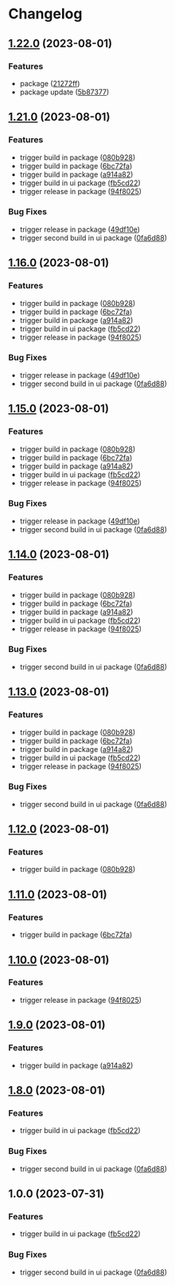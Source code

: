 # Changelog

## [1.22.0](https://github.com/alojzy231/release-please-playground/compare/ui-v1.21.0...ui-v1.22.0) (2023-08-01)


### Features

* package ([21272ff](https://github.com/alojzy231/release-please-playground/commit/21272ff38043fdbabd8dc040dc59d3d384f4c391))
* package update ([5b87377](https://github.com/alojzy231/release-please-playground/commit/5b87377c8cf2ddc02f703b544b8528ff47ab7a1b))

## [1.21.0](https://github.com/alojzy231/release-please-playground/compare/ui-v1.20.0...ui-v1.21.0) (2023-08-01)


### Features

* trigger build in package ([080b928](https://github.com/alojzy231/release-please-playground/commit/080b92876e0552dd9e19fa3fd85d7f058c6c0b0f))
* trigger build in package ([6bc72fa](https://github.com/alojzy231/release-please-playground/commit/6bc72facadcbf81a4cee29f10718fe39c5fafe34))
* trigger build in package ([a914a82](https://github.com/alojzy231/release-please-playground/commit/a914a822b309c1253ce47a298f89082ff822d2d1))
* trigger build in ui package ([fb5cd22](https://github.com/alojzy231/release-please-playground/commit/fb5cd227fcbc747a0cd8ab9846645c2004c492cb))
* trigger release in package ([94f8025](https://github.com/alojzy231/release-please-playground/commit/94f80250683777e813cc0db88eb0b4b5380f86bc))


### Bug Fixes

* trigger release in package ([49df10e](https://github.com/alojzy231/release-please-playground/commit/49df10ee502dfee0adccb82281cb8832347064ba))
* trigger second build in ui package ([0fa6d88](https://github.com/alojzy231/release-please-playground/commit/0fa6d88bfd80edbc25c4f0c00156c89c1667165a))

## [1.16.0](https://github.com/alojzy231/release-please-playground/compare/ui-v1.15.0...ui-v1.16.0) (2023-08-01)


### Features

* trigger build in package ([080b928](https://github.com/alojzy231/release-please-playground/commit/080b92876e0552dd9e19fa3fd85d7f058c6c0b0f))
* trigger build in package ([6bc72fa](https://github.com/alojzy231/release-please-playground/commit/6bc72facadcbf81a4cee29f10718fe39c5fafe34))
* trigger build in package ([a914a82](https://github.com/alojzy231/release-please-playground/commit/a914a822b309c1253ce47a298f89082ff822d2d1))
* trigger build in ui package ([fb5cd22](https://github.com/alojzy231/release-please-playground/commit/fb5cd227fcbc747a0cd8ab9846645c2004c492cb))
* trigger release in package ([94f8025](https://github.com/alojzy231/release-please-playground/commit/94f80250683777e813cc0db88eb0b4b5380f86bc))


### Bug Fixes

* trigger release in package ([49df10e](https://github.com/alojzy231/release-please-playground/commit/49df10ee502dfee0adccb82281cb8832347064ba))
* trigger second build in ui package ([0fa6d88](https://github.com/alojzy231/release-please-playground/commit/0fa6d88bfd80edbc25c4f0c00156c89c1667165a))

## [1.15.0](https://github.com/alojzy231/release-please-playground/compare/ui-v1.14.0...ui-v1.15.0) (2023-08-01)


### Features

* trigger build in package ([080b928](https://github.com/alojzy231/release-please-playground/commit/080b92876e0552dd9e19fa3fd85d7f058c6c0b0f))
* trigger build in package ([6bc72fa](https://github.com/alojzy231/release-please-playground/commit/6bc72facadcbf81a4cee29f10718fe39c5fafe34))
* trigger build in package ([a914a82](https://github.com/alojzy231/release-please-playground/commit/a914a822b309c1253ce47a298f89082ff822d2d1))
* trigger build in ui package ([fb5cd22](https://github.com/alojzy231/release-please-playground/commit/fb5cd227fcbc747a0cd8ab9846645c2004c492cb))
* trigger release in package ([94f8025](https://github.com/alojzy231/release-please-playground/commit/94f80250683777e813cc0db88eb0b4b5380f86bc))


### Bug Fixes

* trigger release in package ([49df10e](https://github.com/alojzy231/release-please-playground/commit/49df10ee502dfee0adccb82281cb8832347064ba))
* trigger second build in ui package ([0fa6d88](https://github.com/alojzy231/release-please-playground/commit/0fa6d88bfd80edbc25c4f0c00156c89c1667165a))

## [1.14.0](https://github.com/alojzy231/release-please-playground/compare/ui-v1.13.0...ui-v1.14.0) (2023-08-01)


### Features

* trigger build in package ([080b928](https://github.com/alojzy231/release-please-playground/commit/080b92876e0552dd9e19fa3fd85d7f058c6c0b0f))
* trigger build in package ([6bc72fa](https://github.com/alojzy231/release-please-playground/commit/6bc72facadcbf81a4cee29f10718fe39c5fafe34))
* trigger build in package ([a914a82](https://github.com/alojzy231/release-please-playground/commit/a914a822b309c1253ce47a298f89082ff822d2d1))
* trigger build in ui package ([fb5cd22](https://github.com/alojzy231/release-please-playground/commit/fb5cd227fcbc747a0cd8ab9846645c2004c492cb))
* trigger release in package ([94f8025](https://github.com/alojzy231/release-please-playground/commit/94f80250683777e813cc0db88eb0b4b5380f86bc))


### Bug Fixes

* trigger second build in ui package ([0fa6d88](https://github.com/alojzy231/release-please-playground/commit/0fa6d88bfd80edbc25c4f0c00156c89c1667165a))

## [1.13.0](https://github.com/alojzy231/release-please-playground/compare/ui-v1.12.0...ui-v1.13.0) (2023-08-01)


### Features

* trigger build in package ([080b928](https://github.com/alojzy231/release-please-playground/commit/080b92876e0552dd9e19fa3fd85d7f058c6c0b0f))
* trigger build in package ([6bc72fa](https://github.com/alojzy231/release-please-playground/commit/6bc72facadcbf81a4cee29f10718fe39c5fafe34))
* trigger build in package ([a914a82](https://github.com/alojzy231/release-please-playground/commit/a914a822b309c1253ce47a298f89082ff822d2d1))
* trigger build in ui package ([fb5cd22](https://github.com/alojzy231/release-please-playground/commit/fb5cd227fcbc747a0cd8ab9846645c2004c492cb))
* trigger release in package ([94f8025](https://github.com/alojzy231/release-please-playground/commit/94f80250683777e813cc0db88eb0b4b5380f86bc))


### Bug Fixes

* trigger second build in ui package ([0fa6d88](https://github.com/alojzy231/release-please-playground/commit/0fa6d88bfd80edbc25c4f0c00156c89c1667165a))

## [1.12.0](https://github.com/alojzy231/release-please-playground/compare/ui-v1.11.0...ui-v1.12.0) (2023-08-01)


### Features

* trigger build in package ([080b928](https://github.com/alojzy231/release-please-playground/commit/080b92876e0552dd9e19fa3fd85d7f058c6c0b0f))

## [1.11.0](https://github.com/alojzy231/release-please-playground/compare/ui-v1.10.0...ui-v1.11.0) (2023-08-01)


### Features

* trigger build in package ([6bc72fa](https://github.com/alojzy231/release-please-playground/commit/6bc72facadcbf81a4cee29f10718fe39c5fafe34))

## [1.10.0](https://github.com/alojzy231/release-please-playground/compare/ui-v1.9.0...ui-v1.10.0) (2023-08-01)


### Features

* trigger release in package ([94f8025](https://github.com/alojzy231/release-please-playground/commit/94f80250683777e813cc0db88eb0b4b5380f86bc))

## [1.9.0](https://github.com/alojzy231/release-please-playground/compare/ui-v1.8.0...ui-v1.9.0) (2023-08-01)


### Features

* trigger build in package ([a914a82](https://github.com/alojzy231/release-please-playground/commit/a914a822b309c1253ce47a298f89082ff822d2d1))

## [1.8.0](https://github.com/alojzy231/release-please-playground/compare/ui-v1.7.0...ui-v1.8.0) (2023-08-01)


### Features

* trigger build in ui package ([fb5cd22](https://github.com/alojzy231/release-please-playground/commit/fb5cd227fcbc747a0cd8ab9846645c2004c492cb))


### Bug Fixes

* trigger second build in ui package ([0fa6d88](https://github.com/alojzy231/release-please-playground/commit/0fa6d88bfd80edbc25c4f0c00156c89c1667165a))

## 1.0.0 (2023-07-31)


### Features

* trigger build in ui package ([fb5cd22](https://github.com/alojzy231/release-please-playground/commit/fb5cd227fcbc747a0cd8ab9846645c2004c492cb))


### Bug Fixes

* trigger second build in ui package ([0fa6d88](https://github.com/alojzy231/release-please-playground/commit/0fa6d88bfd80edbc25c4f0c00156c89c1667165a))
